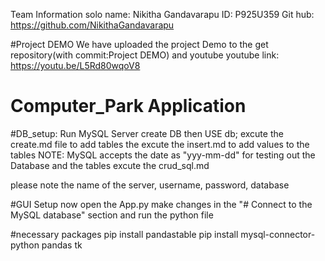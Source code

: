 Team Information
solo
name: Nikitha Gandavarapu
ID: P925U359
Git hub: https://github.com/NikithaGandavarapu


#Project DEMO
We have uploaded the project Demo to the get repository(with commit:Project DEMO) and youtube 
youtube link: https://youtu.be/L5Rd80wqoV8


# Computer_Park Application
#DB_setup:
Run MySQL Server 
create DB 
then USE db;
excute the create.md file to add tables
the excute the insert.md to add values to the tables
NOTE: MySQL accepts the date as "yyy-mm-dd"
for testing out the Database and the tables excute the crud_sql.md

please note the name of the server, username, password, database 

#GUI Setup
now open the App.py make changes in the "# Connect to the MySQL database" section
and run the python file

#necessary packages
pip install pandastable
pip install mysql-connector-python pandas tk

